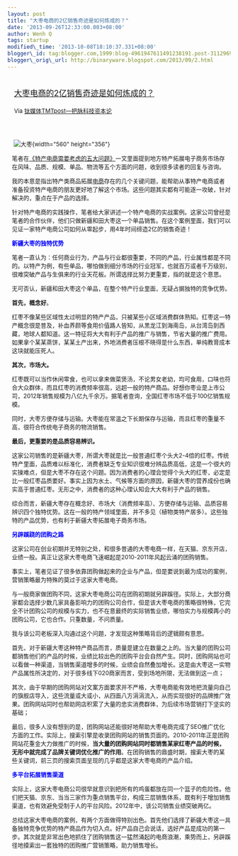 ```yaml
--- 
layout: post 
title: "大枣电商的2亿销售奇迹是如何炼成的？" 
date: '2013-09-26T12:33:00.003+08:00' 
author: Wenh Q
tags: startup
modified\_time: '2013-10-08T18:10:37.331+08:00' 
blogger\_id: tag:blogger.com,1999:blog-4961947611491238191.post-3112969879160247827
blogger\_orig\_url: http://binaryware.blogspot.com/2013/09/2.html
---
```

<div style="margin: 10px; padding: 5px;">

<div style="font-size: 18px;">

[大枣电商的2亿销售奇迹是如何炼成的？](http://www.tmtpost.com/66792.html)

</div>

<div style="font-size: 13px;">

Via [钛媒体TMTpost—把脉科技资本论](http://www.tmtpost.com/)

</div>

</div>

<div style="font-size: 13px; padding: 15px 0 10px 10px;">

<div>

 ![大枣](http://www.tmtpost.com/wp-content/uploads/2013/09/138015820096-560x356.jpg "大枣"){width="560"
height="356"}

笔者在[《特产电商需要考虑的五大问题》](http://www.tmtpost.com/60327.html)一文里面提到地方特产拓展电子商务市场存在风味、品质、规模、单品、物流等五个方面的问题，收到很多读者的回复与咨询。

我的本意是指出特产类商品拓展[电商](http://www.tmtpost.com/tag/electronic%EF%BC%8Dbusiness "查看 电商 中的全部文章")存在的几个关键问题，能帮助从事特产电商或者准备投资特产电商的朋友更好地了解这个市场。这些问题其实都有可能逐一攻破，针对解决的，重点在于产品的选择。

针对特产电商的实践操作，笔者给大家讲述一个特产电商的实战案例。这家公司曾经是笔者的合作伙伴，他们只做新疆和田大枣这一个单品销售。在这个案例里面，我们可以见证一家特产电商公司如何从零起步，用4年时间缔造2亿的销售奇迹！



<span style="color: blue;">**新疆大枣的独特优势**</span>

笔者一直认为：任何商业行为，产品与行业都很重要，不同的产品，行业属性都是不同的。以特产为例，有些单品，哪怕做到细分市场的行业冠军，也就百万或者千万级别，很难突破产品与生俱来的行业天花板。所谓选择比努力更重要，指的就是这个意思。

无可否认，新疆和田大枣这个单品，在整个特产行业里面，无疑占据独特的竞争优势。

**首先，概念好**。

红枣不像某些区域性太过明显的特产产品，只被某些小区域消费群体熟知。红枣这一特产概念很是普及，补血养颜等食用价值路人皆知，从黑龙江到海南岛，从台湾岛到西藏，地球人都知道。这一特征将大大有利于产品的推广与销售，节省大量的推广费用。如果拿个某某蒸饼，某某土产出来，外地消费者压根不晓得是什么东西，单纯教育成本这块就能压死人。

**其次，市场大。**

红枣既可以当作休闲零食，也可以拿来做菜煲汤，不论男女老幼，均可食用，口味也符合大众群体，而且红枣的消费频率很高，远超一般的特产商品。好想你枣业是上市公司，2012年销售规模为八亿九千余万。据笔者查询，全国红枣市场不低于100亿销售规模。

同时，大枣方便存储与运输。大枣能在常温之下长期保存与运输，而且红枣的重量不高，很符合传统电子商务的物流销售。

**最后，更重要的是品质容易辨识。**

这家公司销售的是新疆大枣，所谓大枣就是比一般普通红枣个头大2-4倍的红枣。传统特产里面，品质难以标准化，消费者缺乏专业知识很难分辨品质高低，这是一个很大的实操难点，但是大枣不存在这个问题。因为消费者的心理会觉得个头大的红枣，必定是比一般红枣品质要好。事实上因为水土、气候等方面的原因，新疆大枣的营养成份也确实高于普通红枣。无形之中，消费者的这种心理认知会大大有利于产品的销售。

综合而言，新疆大枣存在概念好、市场大（消费频率高）、方便存储与运输、品质容易辨识四个独特优势。这在一般的特产领域里面，并不多见（植物类特产居多）。这些独特的产品优势，也有利于新疆大枣拓展电子商务市场。



<span style="color: blue;">**另辟蹊跷的团购之路**</span>

这家公司在创业初期并无特别之处，和很多普通的大枣电商一样，在天猫、京东开店，业绩一般。真正让这家大枣电商飞速崛起是2010-2011年风起云涌的团购销售。

事实上，笔者见证了很多依靠团购做起来的企业与产品，但是要说到最为成功的案例，营销策略最为特殊的莫过于这家大枣电商。

与一般商家做团购不同，这家大枣电商公司在团购初期就另辟蹊径。实际上，大部分商家都会选择少数几家具备影响力的团购公司合作，但是该大枣电商的策略很特殊，它完全不计团购公司的规模与实力，也不在意最终的实际销售业绩，哪怕实力与规模再小的团购公司，它也合作。只重数量，不问质量。

我与该公司老板深入沟通过这个问题，才发现这种策略背后的逻辑颇有意思。

首先，对于新疆大枣这种特产商品而言，质量是建立在数量之上的。当大量的团购公司都销售他们的产品的时候，业绩比较出色的团购平台会自然产生。同时，团购网站也可以看做一种渠道，当销售渠道增多的时候，业绩会自然叠加增长。这是由大枣这一实物产品属性所决定的，对于很多线下020商家而言，受到场地所限，无法做到这一点；

其次，由于早期的团购网站对文案方面要求并不严格，大枣电商能有效地把流量向自己的旗舰店导入，这些流量或大或小，从四面八方涓涓流入，从而实现很好的品牌推广效果。团购网站同时也帮助网店积累了大量的忠实消费群体，为后续市场营销打下坚实的基础；

最后，很多人没有想到的是，团购网站还能很好地帮助大枣电商完成了SEO推广优化方面的工作。实际上，搜索引擎是收录团购网站的销售页面的。2010-2011年正是团购网站花重金大力做推广的时候，**当大量的团购网站同时都销售某家红枣产品的时候，无形中就完成了品牌关键词优化推广的作用**。在团购销售的鼎盛时期，搜索大枣的某些关键词，前三页的搜索页面呈现的几乎都是这家大枣电商的产品介绍。



<span style="color: blue;">**多平台拓展销售渠道**</span>

实际上，这家大枣电商公司很早就意识到把所有的鸡蛋都放在同一个篮子的危险性。他们把天猫、京东、当当三家作为重点销售平台，构成三层销售体系，既有利于增加销售渠道，也有效避免受制于人的平台风险。2012年中，该公司销售业绩突破两亿。

总结这家大枣电商的案例，有两个方面做得特别出色。首先他们选择了新疆大枣这一具备独特竞争优势的特产商品作为切入点。好产品自己会说话，选好产品是成功的第一步。其次就是非常出色地抓住了团购销售这一猛然涌起的电商浪潮，乘势而上，另辟蹊径地摸索出一套独特的团购推广营销策略，助力销售增长。

</div>

</div>

